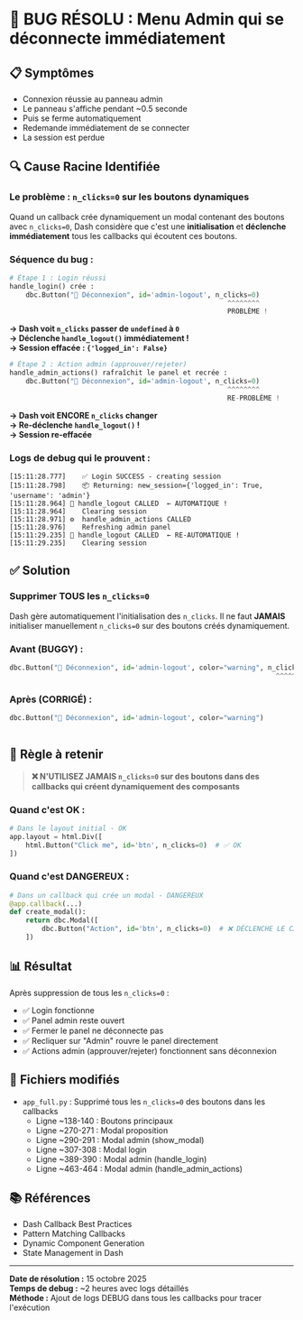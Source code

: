 # 🐛 BUG RÉSOLU : Menu Admin qui se déconnecte immédiatement

## 📋 **Symptômes**
- Connexion réussie au panneau admin
- Le panneau s'affiche pendant ~0.5 seconde
- Puis se ferme automatiquement
- Redemande immédiatement de se connecter
- La session est perdue

## 🔍 **Cause Racine Identifiée**

### **Le problème : `n_clicks=0` sur les boutons dynamiques**

Quand un callback crée dynamiquement un modal contenant des boutons avec `n_clicks=0`, Dash considère que c'est une **initialisation** et **déclenche immédiatement** tous les callbacks qui écoutent ces boutons.

### **Séquence du bug :**

```python
# Étape 1 : Login réussi
handle_login() crée :
    dbc.Button("🚪 Déconnexion", id='admin-logout', n_clicks=0)
                                                      ^^^^^^^^
                                                      PROBLÈME !
```

**→ Dash voit `n_clicks` passer de `undefined` à `0`**  
**→ Déclenche `handle_logout()` immédiatement !**  
**→ Session effacée : `{'logged_in': False}`**

```python
# Étape 2 : Action admin (approuver/rejeter)
handle_admin_actions() rafraîchit le panel et recrée :
    dbc.Button("🚪 Déconnexion", id='admin-logout', n_clicks=0)
                                                      ^^^^^^^^
                                                      RE-PROBLÈME !
```

**→ Dash voit ENCORE `n_clicks` changer**  
**→ Re-déclenche `handle_logout()` !**  
**→ Session re-effacée**

### **Logs de debug qui le prouvent :**

```
[15:11:28.777]    ✅ Login SUCCESS - creating session
[15:11:28.798]    📦 Returning: new_session={'logged_in': True, 'username': 'admin'}
[15:11:28.964] 🚪 handle_logout CALLED  ← AUTOMATIQUE !
[15:11:28.964]    Clearing session
[15:11:28.971] ⚙️  handle_admin_actions CALLED
[15:11:28.976]    Refreshing admin panel
[15:11:29.235] 🚪 handle_logout CALLED  ← RE-AUTOMATIQUE !
[15:11:29.235]    Clearing session
```

## ✅ **Solution**

### **Supprimer TOUS les `n_clicks=0`**

Dash gère automatiquement l'initialisation des `n_clicks`. Il ne faut **JAMAIS** initialiser manuellement `n_clicks=0` sur des boutons créés dynamiquement.

### **Avant (BUGGY) :**

```python
dbc.Button("🚪 Déconnexion", id='admin-logout', color="warning", n_clicks=0)
                                                                  ^^^^^^^^^^
```

### **Après (CORRIGÉ) :**

```python
dbc.Button("🚪 Déconnexion", id='admin-logout', color="warning")
                                                                  
```

## 🎯 **Règle à retenir**

> **❌ N'UTILISEZ JAMAIS `n_clicks=0` sur des boutons dans des callbacks qui créent dynamiquement des composants**

### **Quand c'est OK :**
```python
# Dans le layout initial - OK
app.layout = html.Div([
    html.Button("Click me", id='btn', n_clicks=0)  # ✅ OK
])
```

### **Quand c'est DANGEREUX :**
```python
# Dans un callback qui crée un modal - DANGEREUX
@app.callback(...)
def create_modal():
    return dbc.Modal([
        dbc.Button("Action", id='btn', n_clicks=0)  # ❌ DÉCLENCHE LE CALLBACK !
    ])
```

## 📊 **Résultat**

Après suppression de tous les `n_clicks=0` :
- ✅ Login fonctionne
- ✅ Panel admin reste ouvert
- ✅ Fermer le panel ne déconnecte pas
- ✅ Recliquer sur "Admin" rouvre le panel directement
- ✅ Actions admin (approuver/rejeter) fonctionnent sans déconnexion

## 🔧 **Fichiers modifiés**

- `app_full.py` : Supprimé tous les `n_clicks=0` des boutons dans les callbacks
  - Ligne ~138-140 : Boutons principaux
  - Ligne ~270-271 : Modal proposition
  - Ligne ~290-291 : Modal admin (show_modal)
  - Ligne ~307-308 : Modal login
  - Ligne ~389-390 : Modal admin (handle_login)
  - Ligne ~463-464 : Modal admin (handle_admin_actions)

## 📚 **Références**

- Dash Callback Best Practices
- Pattern Matching Callbacks
- Dynamic Component Generation
- State Management in Dash

---

**Date de résolution :** 15 octobre 2025  
**Temps de debug :** ~2 heures avec logs détaillés  
**Méthode :** Ajout de logs DEBUG dans tous les callbacks pour tracer l'exécution

